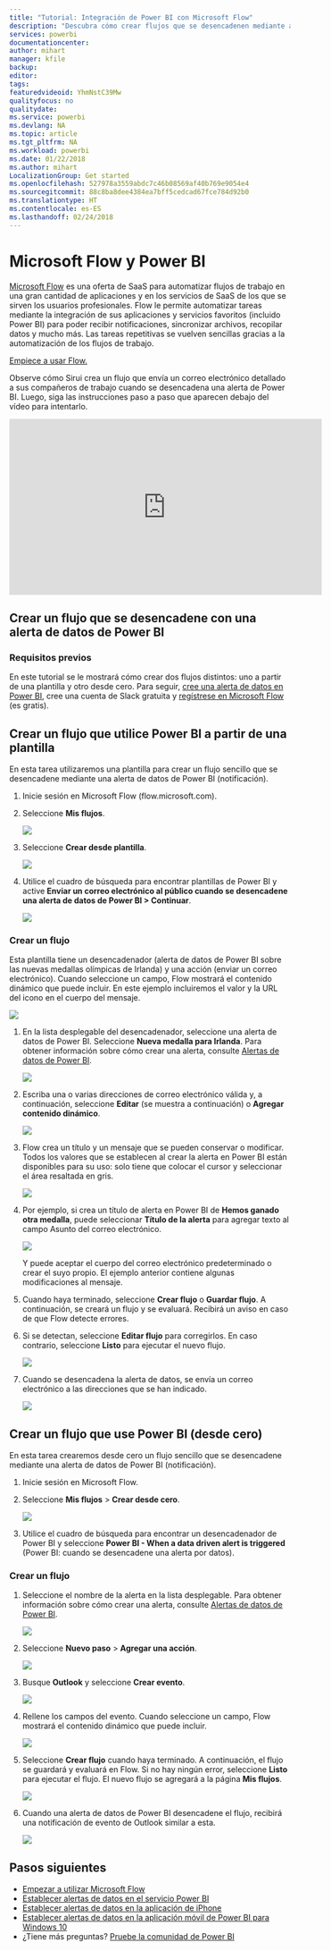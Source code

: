 ```yaml
---
title: "Tutorial: Integración de Power BI con Microsoft Flow"
description: "Descubra cómo crear flujos que se desencadenen mediante alertas de datos de Power BI."
services: powerbi
documentationcenter: 
author: mihart
manager: kfile
backup: 
editor: 
tags: 
featuredvideoid: YhmNstC39Mw
qualityfocus: no
qualitydate: 
ms.service: powerbi
ms.devlang: NA
ms.topic: article
ms.tgt_pltfrm: NA
ms.workload: powerbi
ms.date: 01/22/2018
ms.author: mihart
LocalizationGroup: Get started
ms.openlocfilehash: 527978a3559abdc7c46b08569af40b769e9054e4
ms.sourcegitcommit: 88c8ba8dee4384ea7bff5cedcad67fce784d92b0
ms.translationtype: HT
ms.contentlocale: es-ES
ms.lasthandoff: 02/24/2018
---
```

# <a name="microsoft-flow-and-power-bi"></a>Microsoft Flow y Power BI

[Microsoft Flow](https://flow.microsoft.com/en-us/documentation/getting-started) es una oferta de SaaS para automatizar flujos de trabajo en una gran cantidad de aplicaciones y en los servicios de SaaS de los que se sirven los usuarios profesionales. Flow le permite automatizar tareas mediante la integración de sus aplicaciones y servicios favoritos (incluido Power BI) para poder recibir notificaciones, sincronizar archivos, recopilar datos y mucho más. Las tareas repetitivas se vuelven sencillas gracias a la automatización de los flujos de trabajo.

[Empiece a usar Flow.](https://flow.microsoft.com/documentation/getting-started)

Observe cómo Sirui crea un flujo que envía un correo electrónico detallado a sus compañeros de trabajo cuando se desencadena una alerta de Power BI. Luego, siga las instrucciones paso a paso que aparecen debajo del vídeo para intentarlo.

<iframe width="560" height="315" src="https://www.youtube.com/embed/YhmNstC39Mw" frameborder="0" allowfullscreen></iframe>

## <a name="create-a-flow-that-is-triggered-by-a-power-bi-data-alert"></a>Crear un flujo que se desencadene con una alerta de datos de Power BI

### <a name="prerequisites"></a>Requisitos previos
En este tutorial se le mostrará cómo crear dos flujos distintos: uno a partir de una plantilla y otro desde cero. Para seguir, [cree una alerta de datos en Power BI](service-set-data-alerts.md), cree una cuenta de Slack gratuita y [regístrese en Microsoft Flow](https://flow.microsoft.com/en-us/#home-signup) (es gratis).

## <a name="create-a-flow-that-uses-power-bi---from-a-template"></a>Crear un flujo que utilice Power BI a partir de una plantilla
En esta tarea utilizaremos una plantilla para crear un flujo sencillo que se desencadene mediante una alerta de datos de Power BI (notificación).

1. Inicie sesión en Microsoft Flow (flow.microsoft.com).
2. Seleccione **Mis flujos**.
   
   ![](media/service-flow-integration/power-bi-my-flows.png)
3. Seleccione **Crear desde plantilla**.
   
    ![](media/service-flow-integration/power-bi-template.png)
4. Utilice el cuadro de búsqueda para encontrar plantillas de Power BI y active **Enviar un correo electrónico al público cuando se desencadene una alerta de datos de Power BI > Continuar**.
   
    ![](media/service-flow-integration/power-bi-flow-alert.png)


### <a name="build-the-flow"></a>Crear un flujo
Esta plantilla tiene un desencadenador (alerta de datos de Power BI sobre las nuevas medallas olímpicas de Irlanda) y una acción (enviar un correo electrónico). Cuando seleccione un campo, Flow mostrará el contenido dinámico que puede incluir.  En este ejemplo incluiremos el valor y la URL del icono en el cuerpo del mensaje.

![](media/service-flow-integration/power-bi-template1.png)

1. En la lista desplegable del desencadenador, seleccione una alerta de datos de Power BI. Seleccione **Nueva medalla para Irlanda**. Para obtener información sobre cómo crear una alerta, consulte [Alertas de datos de Power BI](service-set-data-alerts.md).
   
   ![](media/service-flow-integration/power-bi-trigger-flow.png)
2. Escriba una o varias direcciones de correo electrónico válida y, a continuación, seleccione **Editar** (se muestra a continuación) o **Agregar contenido dinámico**. 
   
   ![](media/service-flow-integration/power-bi-flow-email.png)

3. Flow crea un título y un mensaje que se pueden conservar o modificar. Todos los valores que se establecen al crear la alerta en Power BI están disponibles para su uso: solo tiene que colocar el cursor y seleccionar el área resaltada en gris. 

   ![](media/service-flow-integration/power-bi-flow-email-default.png)

1.  Por ejemplo, si crea un título de alerta en Power BI de **Hemos ganado otra medalla**, puede seleccionar **Título de la alerta** para agregar texto al campo Asunto del correo electrónico.

    ![](media/service-flow-integration/power-bi-flow-message.png)

    Y puede aceptar el cuerpo del correo electrónico predeterminado o crear el suyo propio. El ejemplo anterior contiene algunas modificaciones al mensaje.

1. Cuando haya terminado, seleccione **Crear flujo** o **Guardar flujo**.  A continuación, se creará un flujo y se evaluará.  Recibirá un aviso en caso de que Flow detecte errores.
2. Si se detectan, seleccione **Editar flujo** para corregirlos. En caso contrario, seleccione **Listo** para ejecutar el nuevo flujo.
   
   ![](media/service-flow-integration/power-bi-flow-running.png)
5. Cuando se desencadena la alerta de datos, se envía un correo electrónico a las direcciones que se han indicado.  
   
   ![](media/service-flow-integration/power-bi-flow-email2.png)

## <a name="create-a-flow-that-uses-power-bi---from-scratch-blank"></a>Crear un flujo que use Power BI (desde cero)
En esta tarea crearemos desde cero un flujo sencillo que se desencadene mediante una alerta de datos de Power BI (notificación).

1. Inicie sesión en Microsoft Flow.
2. Seleccione **Mis flujos** > **Crear desde cero**.
   
   ![](media/service-flow-integration/power-bi-my-flows.png)
3. Utilice el cuadro de búsqueda para encontrar un desencadenador de Power BI y seleccione **Power BI - When a data driven alert is triggered** (Power BI: cuando se desencadene una alerta por datos).

### <a name="build-your-flow"></a>Crear un flujo
1. Seleccione el nombre de la alerta en la lista desplegable.  Para obtener información sobre cómo crear una alerta, consulte [Alertas de datos de Power BI](service-set-data-alerts.md).
   
    ![](media/service-flow-integration/power-bi-totalstores2.png)
2. Seleccione **Nuevo paso** > **Agregar una acción**.
   
   ![](media/service-flow-integration/power-bi-new-step.png)
3. Busque **Outlook** y seleccione **Crear evento**.
   
   ![](media/service-flow-integration/power-bi-create-event.png)
4. Rellene los campos del evento. Cuando seleccione un campo, Flow mostrará el contenido dinámico que puede incluir.
   
   ![](media/service-flow-integration/power-bi-flow-event.png)
5. Seleccione **Crear flujo** cuando haya terminado.  A continuación, el flujo se guardará y evaluará en Flow. Si no hay ningún error, seleccione **Listo** para ejecutar el flujo.  El nuevo flujo se agregará a la página **Mis flujos**.
   
   ![](media/service-flow-integration/power-bi-flow-running.png)
6. Cuando una alerta de datos de Power BI desencadene el flujo, recibirá una notificación de evento de Outlook similar a esta.
   
    ![](media/service-flow-integration/power-bi-flow-notice.png)

## <a name="next-steps"></a>Pasos siguientes
* [Empezar a utilizar Microsoft Flow](https://flow.microsoft.com/en-us/documentation/getting-started/)
* [Establecer alertas de datos en el servicio Power BI](service-set-data-alerts.md)
* [Establecer alertas de datos en la aplicación de iPhone](mobile-set-data-alerts-in-the-mobile-apps.md)
* [Establecer alertas de datos en la aplicación móvil de Power BI para Windows 10](mobile-set-data-alerts-in-the-mobile-apps.md)
* ¿Tiene más preguntas? [Pruebe la comunidad de Power BI](http://community.powerbi.com/)

